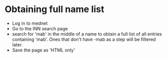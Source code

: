Obtaining full name list
========================

- Log in to mednet
- Go to the INN search page
- search for 'mab' in the middle of a name to obtain a full list of
  all entries containing 'mab'. Ones that don't have -mab as a step
  will be filtered later.
- Save the page as 'HTML only'


